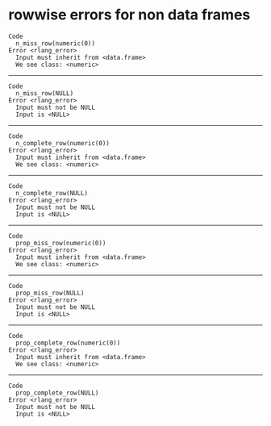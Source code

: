 # rowwise errors for non data frames

    Code
      n_miss_row(numeric(0))
    Error <rlang_error>
      Input must inherit from <data.frame>
      We see class: <numeric>

---

    Code
      n_miss_row(NULL)
    Error <rlang_error>
      Input must not be NULL
      Input is <NULL>

---

    Code
      n_complete_row(numeric(0))
    Error <rlang_error>
      Input must inherit from <data.frame>
      We see class: <numeric>

---

    Code
      n_complete_row(NULL)
    Error <rlang_error>
      Input must not be NULL
      Input is <NULL>

---

    Code
      prop_miss_row(numeric(0))
    Error <rlang_error>
      Input must inherit from <data.frame>
      We see class: <numeric>

---

    Code
      prop_miss_row(NULL)
    Error <rlang_error>
      Input must not be NULL
      Input is <NULL>

---

    Code
      prop_complete_row(numeric(0))
    Error <rlang_error>
      Input must inherit from <data.frame>
      We see class: <numeric>

---

    Code
      prop_complete_row(NULL)
    Error <rlang_error>
      Input must not be NULL
      Input is <NULL>

